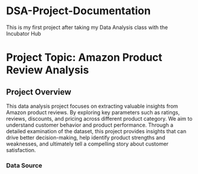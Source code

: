 # DSA-Project-Documentation
This is my first project after taking my Data Analysis class with the Incubator Hub

# Project Topic: Amazon Product Review Analysis

## Project Overview
This data analysis project focuses on extracting valuable insights from Amazon product reviews. By exploring key parameters such as ratings, reviews, discounts, and pricing across different product category. We aim to understand customer behavior and product performance. Through a detailed examination of the dataset, this project provides insights that can drive better decision-making, help identify product strengths and weaknesses, and ultimately tell a compelling story about customer satisfaction. 

### Data Source

